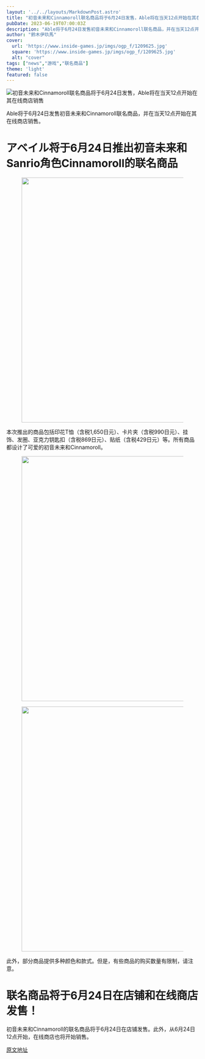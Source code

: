 ```yaml
---
layout: '../../layouts/MarkdownPost.astro'
title: "初音未来和Cinnamoroll联名商品将于6月24日发售，Able将在当天12点开始在其在线商店销售"
pubDate: 2023-06-19T07:00:03Z
description: "Able将于6月24日发售初音未来和Cinnamoroll联名商品，并在当天12点开始在其在线商店销售。"
author: "鈴木伊玖馬"
cover:
  url: 'https://www.inside-games.jp/imgs/ogp_f/1209625.jpg'
  square: 'https://www.inside-games.jp/imgs/ogp_f/1209625.jpg'
  alt: "cover"
tags: ["news","游戏","联名商品"]
theme: 'light'
featured: false
---
```


![初音未来和Cinnamoroll联名商品将于6月24日发售，Able将在当天12点开始在其在线商店销售](https://www.inside-games.jp/imgs/ogp_f/1209625.jpg)

Able将于6月24日发售初音未来和Cinnamoroll联名商品，并在当天12点开始在其在线商店销售。

<figure class="ctms-editor-twitter"><blockquote class="twitter-tweet" data-conversation=""><a href="https://twitter.com/sanrio_news/status/1670355737376354307"></a></blockquote><script async="" charset="utf-8" src="https://platform.twitter.com/widgets.js"></script></figure>

# アベイル将于6月24日推出初音未来和Sanrio角色Cinnamoroll的联名商品

<figure class="ctms-editor-image"><img src="https://www.inside-games.jp/imgs/zoom/1209625.png" class="inline-article-image" width="640" height="640"></figure>

本次推出的商品包括印花T恤（含税1,650日元）、卡片夹（含税990日元）、挂饰、发圈、亚克力钥匙扣（含税869日元）、贴纸（含税429日元）等。所有商品都设计了可爱的初音未来和Cinnamoroll。

<figure class="ctms-editor-image"><img src="https://www.inside-games.jp/imgs/zoom/1209624.png" class="inline-article-image" width="640" height="640"></figure>
<figure class="ctms-editor-image"><img src="https://www.inside-games.jp/imgs/zoom/1209626.png" class="inline-article-image" width="640" height="640"></figure>

此外，部分商品提供多种颜色和款式。但是，有些商品的购买数量有限制，请注意。

# 联名商品将于6月24日在店铺和在线商店发售！

初音未来和Cinnamoroll的联名商品将于6月24日在店铺发售。此外，从6月24日12点开始，在线商店也将开始销售。

  [原文地址](https://www.inside-games.jp/article/2023/06/19/146646.html)